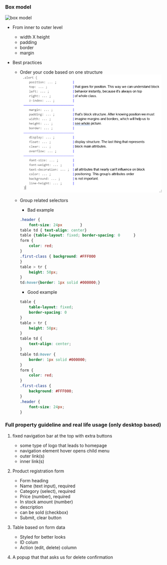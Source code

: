 ### Box model

![box model](https://s3.amazonaws.com/viking_education/web_development/web_app_eng/css_box_model_chrome.png)

* From inner to outer level
    * width X height
    * padding
    * border
    * margin

* Best practices
    * Order your code based on one structure
    ![css property order](img/W02L02-css_propery_order.png)

    * Group related selectors
        * Bad example
        ```CSS
        .header {
            font-size: 24px        }
        table td { text-align: center}
        table {table-layout: fixed; border-spacing: 0      }
        form {
            color: red;
        }
        .first-class { background: #FFF000
        }
        table > tr {
            height: 50px;
        }
        td:hover{border: 1px solid #000000;}
        ```

        * Good example

        ```CSS
        table {
            table-layout: fixed;
            border-spacing: 0
        }
        table > tr {
            height: 50px;
        }
        table td {
            text-align: center;
        }
        table td:hover {
            border: 1px solid #000000;
        }
        form {
            color: red;
        }
        .first-class { 
            background: #FFF000;
        }
        .header {
            font-size: 24px;    
        }
        ```
### Full property guideline and real life usage (only desktop based)

1. fixed navigation bar at the top with extra buttons
    * some type of logo that leads to homepage
    * navigation element hover opens child menu
    * outer link(s)
    * inner link(s)

2. Product registration form
    * Form heading
    * Name (text input), required
    * Category (select), required
    * Price (number), required
    * In stock amount (number)
    * description
    * can be sold (checkbox)
    * Submit, clear button

3. Table based on form data
    * Styled for better looks
    * ID colum
    * Action (edit, delete) column

4. A popup that that asks us for delete confirmation
